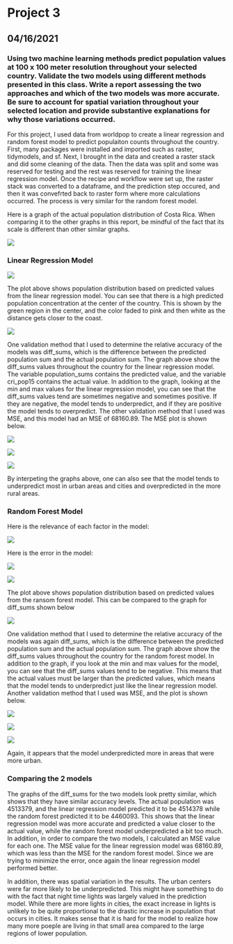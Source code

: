 # Project 3
## 04/16/2021
### Using two machine learning methods predict population values at 100 x 100 meter resolution throughout your selected country. Validate the two models using different methods presented in this class. Write a report assessing the two approaches and which of the two models was more accurate. Be sure to account for spatial variation throughout your selected location and provide substantive explanations for why those variations occurred. 

For this project, I used data from worldpop to create a linear regression and random forest model to predict populaiton counts throughout the country. First, many packages were installed and imported such as raster, tidymodels, and sf. Next, I brought in the data and created a raster stack and did some cleaning of the data. Then the data was split and some was reserved for testing and the rest was reserved for training the linear regression model. Once the recipe and workflow were set up, the raster stack was converted to a dataframe, and the prediction step occured, and then it was convefrted back to raster form where more calculations occurred. The process is very similar for the random forest model. 

Here is a graph of the actual population distribution of Costa Rica. When comparing it to the other graphs in this report, be mindful of the fact that its scale is different than other similar graphs. 

![](actualpop.png)

### Linear Regression Model

![](white1.png)

The plot above shows population distribution based on predicted values from the linear regression model. You can see that there is a high predicted population concentration at the center of the country. This is shown by the green region in the center, and the color faded to pink and then white as the distance gets closer to the coast. 

![](green1.png)

One validation method that I used to determine the relative accuracy of the models was diff_sums, which is the difference between the predicted population sum and the actual population sum. The graph above show the diff_sums values throughout the country for the linear regression model. The variable population_sums contains the predicted value, and the variable cri_pop15 contains the actual value. In addition to the graph, looking at the min and max values for the linear regression model, you can see that the diff_sums values tend are sometimes negative and sometimes positive. If they are negative, the model tends to underpredict, and if they are positive the model tends to overpredict. The other validation method that I used was MSE, and this model had an MSE of 68160.89. The MSE plot is shown below. 

![](mse1.png)

![](nums1.png)

![](3d.png)

By interpeting the graphs above, one can also see that the model tends to underpredict most in urban areas and cities and overpredicted in the more rural areas. 


### Random Forest Model

Here is the relevance of each factor in the model:

![](rf1.png)

Here is the error in the model: 

![](rf2.png)


![](white2.png)

The plot above shows population distribution based on predicted values from the ransom forest model. This can be compared to the graph for diff_sums shown below

![](green2.png)

One validation method that I used to determine the relative accuracy of the models was again diff_sums, which is the difference between the predicted population sum and the actual population sum. The graph above show the diff_sums values throughout the country for the random forest  model. In addition to the graph, if you look at the min and max values for the model, you can see that the diff_sums values tend to be negative. This means that the actual values must be larger than the predicted values, which means that the model tends to underpredict just like the linear regression model. Another validation method that I used was MSE, and the plot is shown below. 

![](mse2.png)

![](nums2.png)

![](3d2.png)

Again, it appears that the model underpredicted more in areas that were more urban.

### Comparing the 2 models 

The graphs of the diff_sums for the two models look pretty similar, which shows that they have similar accuracy levels. The actual population was 4513379, and the linear regression model predicted it to be 4514378 while the random forest predicted it to be 4460093. This shows that the linear regression model was more accurate and predicted a value closer to the actual value, while the random forest model underpredicted a bit too much. In addition, in order to compare the two models, I calculated an MSE value for each one. The MSE value for the linear regression model was 68160.89, which was less than the MSE for the random forest model. Since we are trying to minimize the error, once again the linear regression model performed better. 

In addition, there was spatial variation in the results. The urban centers were far more likely to be underpredicted. This might have something to do with the fact that night time lights was largely valued in the prediction model. While there are more lights in cities, the exact increase in lights is unlikely to be quite proportional to the drastic increase in population that occurs in cities. It makes sense that it is hard for the model to realize how many more poeple are living in that small area compared to the large regions of lower population. 


